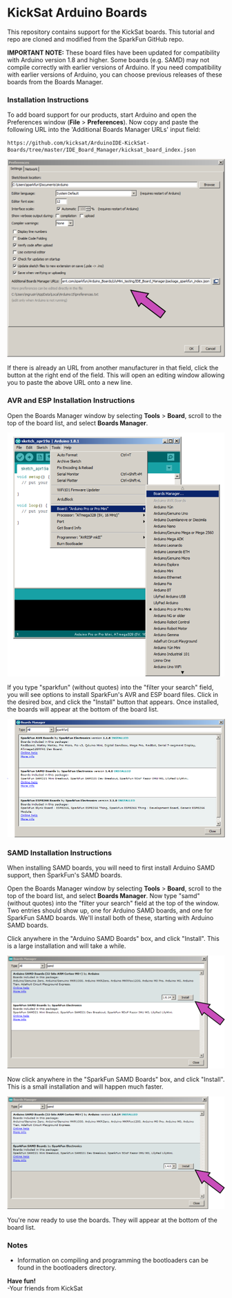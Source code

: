 # KickSat Arduino Boards

This repository contains support for the KickSat boards. This tutorial and repo are cloned and modified from the SparkFun GitHub repo.

**IMPORTANT NOTE:** These board files have been updated for compatibility with Arduino version 1.8 and higher. Some boards (e.g. SAMD) may not compile correctly with earlier versions of Arduino. If you need compatibility with earlier versions of Arduino, you can choose previous releases of these boards from the Boards Manager.

### Installation Instructions

To add board support for our products, start Arduino and open the Preferences window (**File** > **Preferences**). Now copy and paste the following URL into the 'Additional Boards Manager URLs' input field:

	https://github.com/kicksat/ArduinoIDE-KickSat-Boards/tree/master/IDE_Board_Manager/kicksat_board_index.json

![Location of Additional Boards Manager URL input field](prefs-arrow.png)

If there is already an URL from another manufacturer in that field, click the button at the right end of the field. This will open an editing window allowing you to paste the above URL onto a new line.

### AVR and ESP Installation Instructions

Open the Boards Manager window by selecting **Tools** > **Board**, scroll to the top of the board list, and select **Boards Manager**.

![Boards Manager Menu](manager-menu.png)

If you type "sparkfun" (without quotes) into the "filter your search" field, you will see options to install SparkFun's AVR and ESP board files. Click in the desired box, and click the "Install" button that appears. Once installed, the boards will appear at the bottom of the board list.

![Sparkfun Boards](sparkfunboards.png)

### SAMD Installation Instructions

When installing SAMD boards, you will need to first install Arduino SAMD support, then SparkFun's SAMD boards.

Open the Boards Manager window by selecting **Tools** > **Board**, scroll to the top of the board list, and select **Boards Manager**. Now type "samd" (without quotes) into the "filter your search" field at the top of the window. Two entries should show up, one for Arduino SAMD boards, and one for SparkFun SAMD boards. We'll install both of these, starting with Arduino SAMD boards.

Click anywhere in the "Arduino SAMD Boards" box, and click "Install". This is a large installation and will take a while.

![Arduino SAMD Boards](manager-arrow.png)

Now click anywhere in the "SparkFun SAMD Boards" box, and click "Install". This is a small installation and will happen much faster.

![SparkFun SAMD Boards](manager-arrow2.png)

You're now ready to use the boards. They will appear at the bottom of the board list.

### Notes

* Information on compiling and programming the bootloaders can be found in the bootloaders directory.

**Have fun!**<br>
\-Your friends from KickSat
